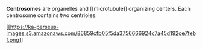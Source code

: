 **Centrosomes** are organelles and [[microtubule]] organizing centers. Each centrosome contains two centrioles. 

[[https://ka-perseus-images.s3.amazonaws.com/86859cfb05f5da3756666924c7a45d192ce7febf.png]]